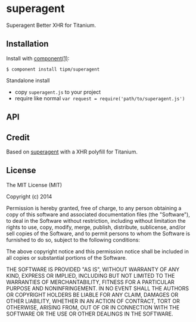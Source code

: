 
# superagent

  Superagent Better XHR for Titanium.

## Installation

  Install with [component(1)](http://component.io):

    $ component install tipm/superagent

  Standalone install
   - copy `superagent.js` to your project
   - require like normal `var request = require('path/to/superagent.js')`

## API


## Credit
Based on [superagent](https://github.com/visionmedia/superagent) with a XHR polyfill for Titanium.

## License

  The MIT License (MIT)

  Copyright (c) 2014 <copyright holders>

  Permission is hereby granted, free of charge, to any person obtaining a copy
  of this software and associated documentation files (the "Software"), to deal
  in the Software without restriction, including without limitation the rights
  to use, copy, modify, merge, publish, distribute, sublicense, and/or sell
  copies of the Software, and to permit persons to whom the Software is
  furnished to do so, subject to the following conditions:

  The above copyright notice and this permission notice shall be included in
  all copies or substantial portions of the Software.

  THE SOFTWARE IS PROVIDED "AS IS", WITHOUT WARRANTY OF ANY KIND, EXPRESS OR
  IMPLIED, INCLUDING BUT NOT LIMITED TO THE WARRANTIES OF MERCHANTABILITY,
  FITNESS FOR A PARTICULAR PURPOSE AND NONINFRINGEMENT. IN NO EVENT SHALL THE
  AUTHORS OR COPYRIGHT HOLDERS BE LIABLE FOR ANY CLAIM, DAMAGES OR OTHER
  LIABILITY, WHETHER IN AN ACTION OF CONTRACT, TORT OR OTHERWISE, ARISING FROM,
  OUT OF OR IN CONNECTION WITH THE SOFTWARE OR THE USE OR OTHER DEALINGS IN
  THE SOFTWARE.